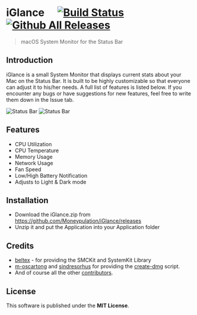 # iGlance &ensp;&ensp;[![Build Status](https://travis-ci.org/Moneypulation/iGlance.svg?branch=master)](https://travis-ci.org/Moneypulation/iGlance) [![Github All Releases](https://img.shields.io/github/downloads/Moneypulation/iGlance/total.svg?colorB=orange)](https://github.com/Moneypulation/iGlance/releases)
> macOS System Monitor for the Status Bar


## Introduction
iGlance is a small System Monitor that displays current stats about your Mac on the Status Bar. It is built to be highly customizable so that everyone can adjust it to his/her needs. A full list of features is listed below. If you encounter any bugs or have suggestions for new features, feel free to write them down in the Issue tab. 

<img src="https://raw.githubusercontent.com/Moneypulation/iGlance/master/gifs/iGlance1.gif" title="Status Bar" alt="Status Bar">

<img src="https://raw.githubusercontent.com/Moneypulation/iGlance/master/gifs/iGlance2.gif" title="Status Bar" alt="Status Bar">

## Features
- CPU Utilization
- CPU Temperature
- Memory Usage
- Network Usage
- Fan Speed
- Low/High Battery Notification
- Adjusts to Light & Dark mode

## Installation

- Download the iGlance.zip from https://github.com/Moneypulation/iGlance/releases
- Unzip it and put the Application into your Application folder

## Credits
- <a href="https://github.com/beltex">beltex</a> - for providing the SMCKit and SystemKit Library
- <a href="https://github.com/m-oscartong">m-oscartong</a> and <a href="https://github.com/sindresorhus">sindresorhus</a> for providing the <a href="https://github.com/sindresorhus/create-dmg">create-dmg</a> script.
- And of course all the other <a href="https://github.com/iglance/iGlance/graphs/contributors">contributors</a>.
## License
This software is published under the <b>MIT License</b>.
